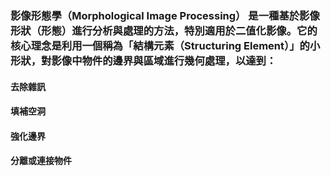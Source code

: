 
### 影像形態學（Morphological Image Processing） 是一種基於影像形狀（形態）進行分析與處理的方法，特別適用於二值化影像。它的核心理念是利用一個稱為「結構元素（Structuring Element）」的小形狀，對影像中物件的邊界與區域進行幾何處理，以達到：

#### 去除雜訊
#### 填補空洞
#### 強化邊界
#### 分離或連接物件

